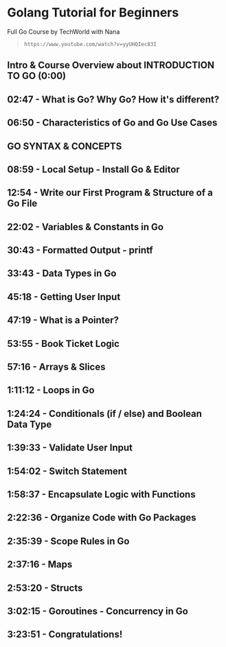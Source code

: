 # Golang Tutorial for Beginners

Full Go Course by TechWorld with Nana

> `https://www.youtube.com/watch?v=yyUHQIec83I`

## Intro & Course Overview about INTRODUCTION TO GO (0:00)

## 02:47 - What is Go? Why Go? How it's different?

## 06:50 - Characteristics of Go and Go Use Cases

## GO SYNTAX & CONCEPTS

## 08:59 - Local Setup - Install Go & Editor

## 12:54 - Write our First Program & Structure of a Go File

## 22:02 - Variables & Constants in Go

## 30:43 - Formatted Output - printf 

## 33:43 - Data Types in Go

## 45:18 - Getting User Input

## 47:19 - What is a Pointer?

## 53:55 - Book Ticket Logic

## 57:16 - Arrays & Slices

## 1:11:12 - Loops in Go

## 1:24:24 - Conditionals (if / else) and Boolean Data Type

## 1:39:33 - Validate User Input

## 1:54:02 - Switch Statement

## 1:58:37 - Encapsulate Logic with Functions

## 2:22:36 - Organize Code with Go Packages

## 2:35:39 - Scope Rules in Go

## 2:37:16 - Maps

## 2:53:20 - Structs

## 3:02:15 - Goroutines - Concurrency in Go

## 3:23:51 - Congratulations!
